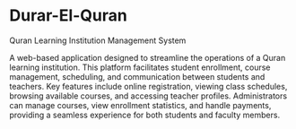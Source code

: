 # Durar-El-Quran
Quran Learning Institution Management System

A web-based application designed to streamline the operations of a Quran learning institution. This platform facilitates student enrollment, course management, scheduling, and communication between students and teachers. Key features include online registration, viewing class schedules, browsing available courses, and accessing teacher profiles. Administrators can manage courses, view enrollment statistics, and handle payments, providing a seamless experience for both students and faculty members.
